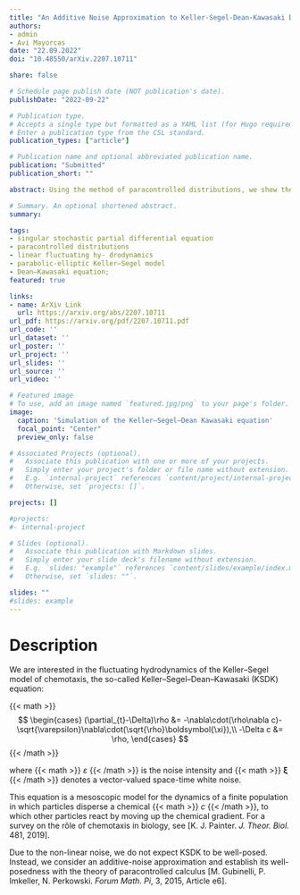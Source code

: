 ```yaml
---
title: "An Additive Noise Approximation to Keller-Segel-Dean-Kawasaki Dynamics Part I: Local Well-Posedness of Paracontrolled Solutions"
authors:
- admin
- Avi Mayorcas
date: "22.09.2022"
doi: "10.48550/arXiv.2207.10711"

share: false

# Schedule page publish date (NOT publication's date).
publishDate: "2022-09-22"

# Publication type.
# Accepts a single type but formatted as a YAML list (for Hugo requirements).
# Enter a publication type from the CSL standard.
publication_types: ["article"]

# Publication name and optional abbreviated publication name.
publication: "Submitted"
publication_short: ""

abstract: Using the method of paracontrolled distributions, we show the local well-posedness of an additive noise approximation to the fluctuating hydrodynamics of the Keller-Segel model on the two-dimensional torus. Our approximation is a non-linear, non-local, parabolic-elliptic stochastic PDE with an irregular, heterogeneous space-time noise. As a consequence of the irregularity and heterogeneity, solutions to this equation must be renormalised by a sequence of diverging fields. Using the symmetry of the elliptic Green's function, which appears in our non-local term, we establish that the renormalisation diverges at most logarithmically, an improvement over the linear divergence one would expect by power counting. Similar cancellations also serve to reduce the number of diverging counterterms.

# Summary. An optional shortened abstract.
summary: 

tags:
- singular stochastic partial differential equation
- paracontrolled distributions
- linear fluctuating hy- drodynamics
- parabolic-elliptic Keller–Segel model
- Dean–Kawasaki equation;
featured: true

links:
- name: ArXiv Link
  url: https://arxiv.org/abs/2207.10711
url_pdf: https://arxiv.org/pdf/2207.10711.pdf
url_code: ''
url_dataset: ''
url_poster: ''
url_project: ''
url_slides: ''
url_source: ''
url_video: ''

# Featured image
# To use, add an image named `featured.jpg/png` to your page's folder. 
image:
  caption: 'Simulation of the Keller–Segel–Dean Kawasaki equation'
  focal_point: "Center"
  preview_only: false

# Associated Projects (optional).
#   Associate this publication with one or more of your projects.
#   Simply enter your project's folder or file name without extension.
#   E.g. `internal-project` references `content/project/internal-project/index.md`.
#   Otherwise, set `projects: []`.

projects: []

#projects:
#- internal-project

# Slides (optional).
#   Associate this publication with Markdown slides.
#   Simply enter your slide deck's filename without extension.
#   E.g. `slides: "example"` references `content/slides/example/index.md`.
#   Otherwise, set `slides: ""`.

slides: ""
#slides: example
---
```


# Description

We are interested in the fluctuating hydrodynamics of the Keller–Segel model of chemotaxis, the so-called Keller–Segel–Dean–Kawasaki (KSDK) equation:

{{< math >}}
$$
\begin{cases}
  (\partial_{t}-\Delta)\rho &= -\nabla\cdot(\rho\nabla c)-\sqrt{\varepsilon}\nabla\cdot(\sqrt{\rho}\boldsymbol{\xi}),\\
  -\Delta c &= \rho,
\end{cases}
$$
{{< /math >}}

where {{< math >}} $\varepsilon$ {{< /math >}} is the noise intensity and {{< math >}} $\boldsymbol{\xi}$ {{< /math >}} denotes a vector-valued space-time white noise.

This equation is a mesoscopic model for the dynamics of a finite population in which particles disperse a chemical {{< math >}} $c$ {{< /math >}}, to which other particles react by moving up the chemical gradient. For a survey on the rôle of chemotaxis in biology, see [K. J. Painter. *J. Theor. Biol.* 481, 2019].

Due to the non-linear noise, we do not expect KSDK to be well-posed. Instead, we consider an additive-noise approximation and establish its well-posedness with the theory of paracontrolled calculus [M. Gubinelli, P. Imkeller, N. Perkowski. *Forum Math. Pi*, 3, 2015, Article e6].

